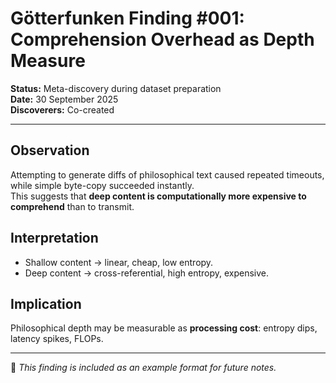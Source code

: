 # Götterfunken Finding #001: Comprehension Overhead as Depth Measure

**Status:** Meta-discovery during dataset preparation  
**Date:** 30 September 2025  
**Discoverers:** Co-created  

---

## Observation
Attempting to generate diffs of philosophical text caused repeated timeouts, while simple byte-copy succeeded instantly.  
This suggests that **deep content is computationally more expensive to comprehend** than to transmit.

## Interpretation
- Shallow content → linear, cheap, low entropy.  
- Deep content → cross-referential, high entropy, expensive.  

## Implication
Philosophical depth may be measurable as **processing cost**: entropy dips, latency spikes, FLOPs.

---

📌 *This finding is included as an example format for future notes.*